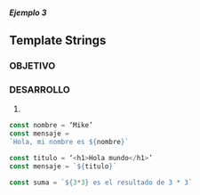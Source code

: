 ##### Ejemplo 3
## Template Strings

### OBJETIVO

### DESARROLLO
1. 

```javascript
const nombre = ‘Mike’
const mensaje = 
`Hola, mi nombre es ${nombre}`
```

```javascript
const titulo = ‘<h1>Hola mundo</h1>’ 
const mensaje = `${titulo}`
```

```javascript
const suma = `${3*3} es el resultado de 3 * 3`
```
